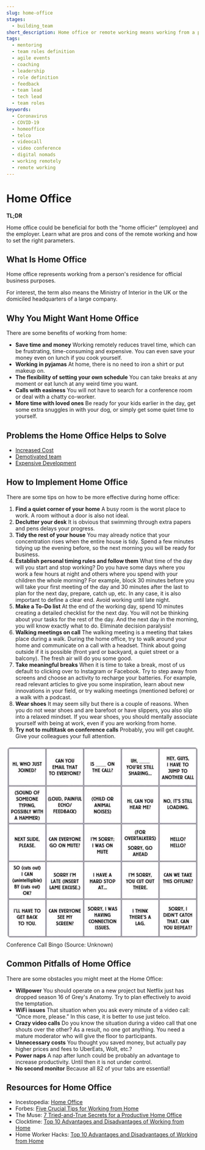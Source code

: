 ```yaml
---
slug: home-office
stages:
  - building_team
short_description: Home office or remote working means working from a person's residence for official business purposes. The term also means the Ministry of Interior in the UK or the domiciled headquarters of a large company.
tags:
  - mentoring
  - team roles definition
  - agile events
  - coaching
  - leadership
  - role definition
  - feedback
  - team lead
  - tech lead
  - team roles
keywords:
  - Coronavirus
  - COVID-19
  - homeoffice
  - telco
  - videocall
  - video conference
  - digital nomads
  - working remotely
  - remote working
---
```


# Home Office

**TL;DR**

Home office could be beneficial for both the "home officier" (employee) and the employer. Learn what are pros and cons of the remote working and how to set the right parameters.

## What Is Home Office

Home office represents working from a person's residence for official business purposes.

For interest, the term also means the Ministry of Interior in the UK or the domiciled headquarters of a large company.

## Why You Might Want Home Office

There are some benefits of working from home:
  - **Save time and money**
   Working remotely reduces travel time, which can be frustrating, time-consuming and expensive. You can even save your money even on lunch if you cook yourself.
  - **Working in pyjamas**
   At home, there is no need to iron a shirt or put makeup on.
  - **The flexibility of setting your own schedule**
   You can take breaks at any moment or eat lunch at any weird time you want.
  - **Calls with easiness**
   You will not have to search for a conference room or deal with a chatty co-worker.
  - **More time with loved ones**
   Be ready for your kids earlier in the day, get some extra snuggles in with your dog, or simply get some quiet time to yourself.


## Problems the Home Office Helps to Solve

- [Increased Cost](/problems/increased-cost)
- [Demotivated team](/problems/demotivated-team)
- [Expensive Development](/problems/expensive-development)

## How to Implement Home Office

There are some tips on how to be more effective during home office:

1. **Find a quiet corner of your home**
   A busy room is the worst place to work. A room without a door is also not ideal.
2. **Declutter your desk**
   It is obvious that swimming through extra papers and pens delays your progress.
3. **Tidy the rest of your house**
   You may already notice that your concentration rises when the entire house is tidy. Spend a few minutes tidying up the evening before, so the next morning you will be ready for business.
4. **Establish personal timing rules and follow them**
   What time of the day will you start and stop working? Do you have some days where you work a few hours at night and others where you spend with your children the whole morning?
   For example, block 30 minutes before you will take your first meeting of the day and 30 minutes after the last to plan for the next day, prepare, catch up, etc. In any case, it is also important to define a clear end. Avoid working until late night.
5. **Make a To-Do list**
   At the end of the working day, spend 10 minutes creating a detailed checklist for the next day. You will not be thinking about your tasks for the rest of the day. And the next day in the morning, you will know exactly what to do. Eliminate decision paralysis!
6. **Walking meetings on call**
   The walking meeting is a meeting that takes place during a walk. During the home office, try to walk around your home and communicate on a call with a headset. Think about going outside if it is possible (front yard or backyard, a quiet street or a balcony). The fresh air will do you some good.
7. **Take meaningful breaks**
   When it is time to take a break, most of us default to clicking over to Instagram or Facebook. Try to step away from screens and choose an activity to recharge your batteries.
   For example, read relevant articles to give you some inspiration, learn about new innovations in your field, or try walking meetings (mentioned before) or a walk with a podcast.
8. **Wear shoes**
   It may seem silly but there is a couple of reasons. When you do not wear shoes and are barefoot or have slippers, you also slip into a relaxed mindset. If you wear shoes, you should mentally associate yourself with being at work, even if you are working from home.
9. **Try not to multitask on conference calls**
   Probably, you will get caught. Give your colleagues your full attention.

![Conference Call Bingo](/files/home-office-bingo.jpeg)
Conference Call Bingo (Source: Unknown)


## Common Pitfalls of Home Office
There are some obstacles you might meet at the Home Office:

- **Willpower**
   You should operate on a new project but Netflix just has dropped season 16 of Grey's Anatomy. Try to plan effectively to avoid the temptation.
- **WiFi issues**
   That situation when you ask every minute of a video call: “Once more, please.” In this case, it is better to use just telco.
- **Crazy video calls**
   Do you know the situation during a video call that one shouts over the other? As a result, no one got anything. You need a mature moderator who will give the floor to participants.
- **Unnecessary costs**
   You thought you saved money, but actually pay higher prices and fees to UberEats, Wolt, etc.?
- **Power naps**
   A nap after lunch could be probably an advantage to increase productivity. Until then it is not under control.
- **No second monitor**
   Because all 82 of your tabs are essential!


## Resources for Home Office

- Incestopedia: [Home Office](https://www.investopedia.com/terms/h/home-office.asp)
- Forbes: [Five Crucial Tips for Working from Home](https://www.forbes.com/sites/danpontefract/2020/03/07/five-crucial-tips-for-working-from-home/#560d4ce51ad8)
- The Muse: [7 Tried-and-True Secrets for a Productive Home Office](https://www.themuse.com/advice/7-triedandtrue-secrets-for-a-productive-home-office)
- Clocktime: [Top 10 Advantages and Disadvantages of Working from Home](https://www.clicktime.com/blog/top-10-advantages-disadvantages-working-from-home/)
- Home Worker Hacks: [Top 10 Advantages and Disadvantages of Working from Home](https://homeworkerhacks.com/top-10-advantages-and-disadvantages-of-working-from-home)
